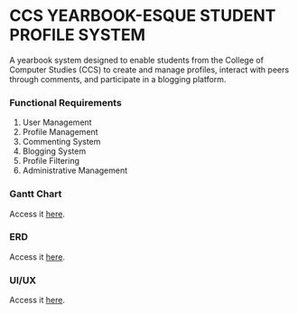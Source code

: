 # CCS YEARBOOK-ESQUE STUDENT PROFILE SYSTEM
  A yearbook system designed to enable students from the College of Computer Studies (CCS) to create and manage profiles, interact with peers through comments, and participate in a blogging platform.

### Functional Requirements
1. User Management
2. Profile Management
3. Commenting System
4. Blogging System
5. Profile Filtering
6. Administrative Management

### Gantt Chart
  Access it [here](https://docs.google.com/spreadsheets/d/1dgcrYwHk6Z3L8fpoq2Di0B3ZduTi4T2ZaZ-mwRFIVsQ/edit?usp=sharing).

### ERD
  Access it [here](https://online.visual-paradigm.com/share.jsp?id=323735373834392d34).    
  
### UI/UX
  Access it [here](https://www.figma.com/design/TuTkacP5TMmgnySRN4Dovl/CCS-Yearbook-esque-Student-Profile-System-UI%2FUX?node-id=0-1&t=XOkLihFBqrn1mJAC-1).

